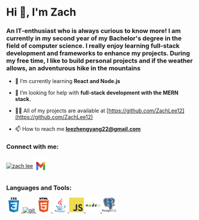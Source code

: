 <h1 align="left">Hi 👋, I'm Zach</h1>
<h3 align="left">An IT-enthusiast who is always curious to know more! I am currently in my second year of my Bachelor's degree in the field of computer science. I really enjoy learning full-stack development and frameworks to enhance my projects. During my free time, I like to build personal projects and if the weather allows, an adventurous hike in the mountains</h3>

- 🌱 I’m currently learning **React and Node.js**

- 🤝 I’m looking for help with **full-stack development with the MERN stack.**

- 👨‍💻 All of my projects are available at [https://github.com/ZachLee12](https://github.com/ZachLee12)

- 📫 How to reach me **leezhengyang22@gmail.com**

<h3 align="left">Connect with me:</h3>
<p align="left">
<a href="https://linkedin.com/in/zach lee" target="blank"><img align="center" src="https://raw.githubusercontent.com/rahuldkjain/github-profile-readme-generator/master/src/images/icons/Social/linked-in-alt.svg" alt="zach lee" height="30" width="40" /></a><a href="mailto:leezhengyang22@gmail.com" target="blank"><img align="center" src="https://github.com/timche/gmail-desktop/blob/main/media/icon.svg" alt="leezhengyang22@gmail.com" height="50" width="40" /></a>
</p>

<h3 align="left">Languages and Tools:</h3>
<p align="left"> <a href="https://www.w3schools.com/css/" target="_blank" rel="noreferrer"> <img src="https://raw.githubusercontent.com/devicons/devicon/master/icons/css3/css3-original-wordmark.svg" alt="css3" width="40" height="40"/> </a> <a href="https://git-scm.com/" target="_blank" rel="noreferrer"> <img src="https://www.vectorlogo.zone/logos/git-scm/git-scm-icon.svg" alt="git" width="40" height="40"/> </a> <a href="https://www.w3.org/html/" target="_blank" rel="noreferrer"> <img src="https://raw.githubusercontent.com/devicons/devicon/master/icons/html5/html5-original-wordmark.svg" alt="html5" width="40" height="40"/> </a> <a href="https://www.java.com" target="_blank" rel="noreferrer"> <img src="https://raw.githubusercontent.com/devicons/devicon/master/icons/java/java-original.svg" alt="java" width="40" height="40"/> </a> <a href="https://developer.mozilla.org/en-US/docs/Web/JavaScript" target="_blank" rel="noreferrer"> <img src="https://raw.githubusercontent.com/devicons/devicon/master/icons/javascript/javascript-original.svg" alt="javascript" width="40" height="40"/> </a> <a href="https://nodejs.org" target="_blank" rel="noreferrer"> <img src="https://raw.githubusercontent.com/devicons/devicon/master/icons/nodejs/nodejs-original-wordmark.svg" alt="nodejs" width="40" height="40"/> </a> <a href="https://www.postgresql.org" target="_blank" rel="noreferrer"> <img src="https://raw.githubusercontent.com/devicons/devicon/master/icons/postgresql/postgresql-original-wordmark.svg" alt="postgresql" width="40" height="40"/> </a></p>



